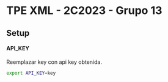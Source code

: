 # TPE XML - 2C2023 - Grupo 13

## Setup

#### API_KEY
Reemplazar key con api key obtenida.
```bash
export API_KEY=key
```
